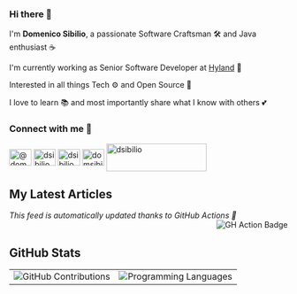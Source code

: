 ### Hi there 👋

I'm **Domenico Sibilio**, a passionate Software Craftsman 🛠 and Java enthusiast ☕

I'm currently working as Senior Software Developer at [Hyland](https://www.hyland.com/) 🎉

Interested in all things Tech ⚙ and Open Source 🐧

I love to learn 📚 and most importantly share what I know with others 💕

### Connect with me 🔗
<p align="left">
  <a href="https://medium.com/@domenicosibilio" target="blank"><img align="center" src="https://raw.githubusercontent.com/rahuldkjain/github-profile-readme-generator/master/src/images/icons/Social/medium.svg" alt="@domenicosibilio" height="30" width="40" /></a>
  <a href="https://linkedin.com/in/dsibilio" target="blank"><img align="center" src="https://raw.githubusercontent.com/rahuldkjain/github-profile-readme-generator/master/src/images/icons/Social/linked-in-alt.svg" alt="dsibilio" height="30" width="40" /></a>
  <a href="https://stackoverflow.com/users/11464237" target="blank"><img align="center" src="https://raw.githubusercontent.com/rahuldkjain/github-profile-readme-generator/master/src/images/icons/Social/stack-overflow.svg" alt="dsibilio" height="30" width="40" /></a>
  <a href="https://twitter.com/domsibilio" target="blank"><img align="center" src="https://raw.githubusercontent.com/rahuldkjain/github-profile-readme-generator/master/src/images/icons/Social/twitter.svg" alt="domsibilio" height="30" width="40" /></a>
  <a href="https://www.buymeacoffee.com/dsibilio"><img align="center" src="https://cdn.buymeacoffee.com/buttons/v2/default-yellow.png" height="50" width="181" alt="dsibilio" /></a>
</p>


## My Latest Articles

<i align=left>This feed is automatically updated thanks to GitHub Actions 🎊</i><a href="https://github.com/dsibilio/dsibilio/actions"><img src="https://github.com/dsibilio/dsibilio/actions/workflows/update-readme.yml/badge.svg" alt="GH Action Badge" align="right"></img></a>

<!-- latest articles start -->
<table>
    
</table>
<!-- latest articles end -->

## GitHub Stats

<table>
  <tr>
    <td>
      <img src="https://github-readme-stats.vercel.app/api?username=dsibilio&theme=react&show_icons=true" alt="GitHub Contributions"></img>
    </td>
    <td>
      <img src="https://github-readme-stats.vercel.app/api/top-langs/?username=dsibilio&layout=compact&theme=react&exclude_repo=rsocket-demo" alt="Programming Languages"></img>
    </td>
  </tr>
</table>
